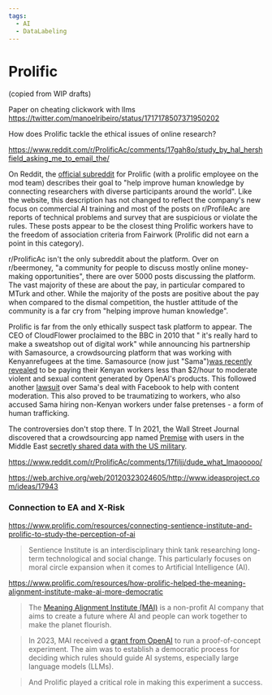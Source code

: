```yaml
---
tags:
  - AI
  - DataLabeling
---
```

# Prolific

(copied from WIP drafts)

Paper on cheating clickwork with llms
https://twitter.com/manoelribeiro/status/1717178507371950202

How does Prolific tackle the ethical issues of online research?

https://www.reddit.com/r/ProlificAc/comments/17gah8o/study_by_hal_hershfield_asking_me_to_email_the/

On Reddit, the [official subreddit]() for Prolific (with a prolific employee on the mod team) describes their goal to "help improve human knowledge by connecting researchers with diverse participants around the world". Like the website, this description has not changed to reflect the company's new focus on commercial AI training and most of the posts on r/ProfileAc are reports of technical problems and survey that are suspicious or violate the rules. These posts appear to be the closest thing Prolific workers have to the freedom of association criteria from Fairwork (Prolific did not earn a point in this category).
 

r/ProlificAc isn't the only subreddit about the platform. Over on r/beermoney, "a community for people to discuss mostly online money-making opportunities", there are over 5000 posts discussing the platform. The vast majority of these are about the pay, in particular compared to MTurk and other. While the majority of the posts are positive about the pay when compared to the dismal competition, the hustler attitude of the community is a far cry from "helping improve human knowledge".

Prolific is far from the only ethically suspect task platform to appear. The CEO of CloudFlower proclaimed to the BBC in 2010 that " it's really hard to make a sweatshop out of digital work" while announcing his partnership with Samasource, a crowdsourcing platform that was working with Kenyanrefugees at the time. Samasource (now just "Sama")[was recently revealed]() to be paying their Kenyan workers less than $2/hour to moderate violent and sexual content generated by OpenAI's products. This followed another [lawsuit](https://time.com/6175026/facebook-sama-kenya-lawsuit/) over Sama's deal with Facebook to help with content moderation. This also proved to be traumatizing to workers, who also accused Sama hiring non-Kenyan workers under false pretenses - a form of human trafficking. 

The controversies don't stop there. T In 2021, the Wall Street Journal discovered that a crowdsourcing app named [Premise]() with users in the Middle East [secretly shared data with the US military](https://www.theverge.com/2021/6/25/22550622/premise-app-surveillance-gig-work-military-contracts). 

https://www.reddit.com/r/ProlificAc/comments/17filjj/dude_what_lmaooooo/

https://web.archive.org/web/20120323024605/http://www.ideasproject.com/ideas/17943


### Connection to EA and X-Risk

https://www.prolific.com/resources/connecting-sentience-institute-and-prolific-to-study-the-perception-of-ai
> Sentience Institute is an interdisciplinary think tank researching long-term technological and social change. This particularly focuses on moral circle expansion when it comes to Artificial Intelligence (AI).


https://www.prolific.com/resources/how-prolific-helped-the-meaning-alignment-institute-make-ai-more-democratic



> The [Meaning Alignment Institute (MAI)](https://www.meaningalignment.org/) is a non-profit AI company that aims to create a future where AI and people can work together to make the planet flourish.

> In 2023, MAI received a [grant from OpenAI](https://openai.com/blog/democratic-inputs-to-ai) to run a proof-of-concept experiment. The aim was to establish a democratic process for deciding which rules should guide AI systems, especially large language models (LLMs).

> And Prolific played a critical role in making this experiment a success.